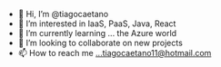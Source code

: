 - 👋 Hi, I’m @tiagocaetano
- 👀 I’m interested in IaaS, PaaS, Java, React
- 🌱 I’m currently learning ... the Azure world 
- 💞️ I’m looking to collaborate on new projects
- 📫 How to reach me ...tiagocaetano11@hotmail.com

<!---
tiagocaetano/tiagocaetano is a ✨ special ✨ repository because its `README.md` (this file) appears on your GitHub profile.
You can click the Preview link to take a look at your changes.
--->
